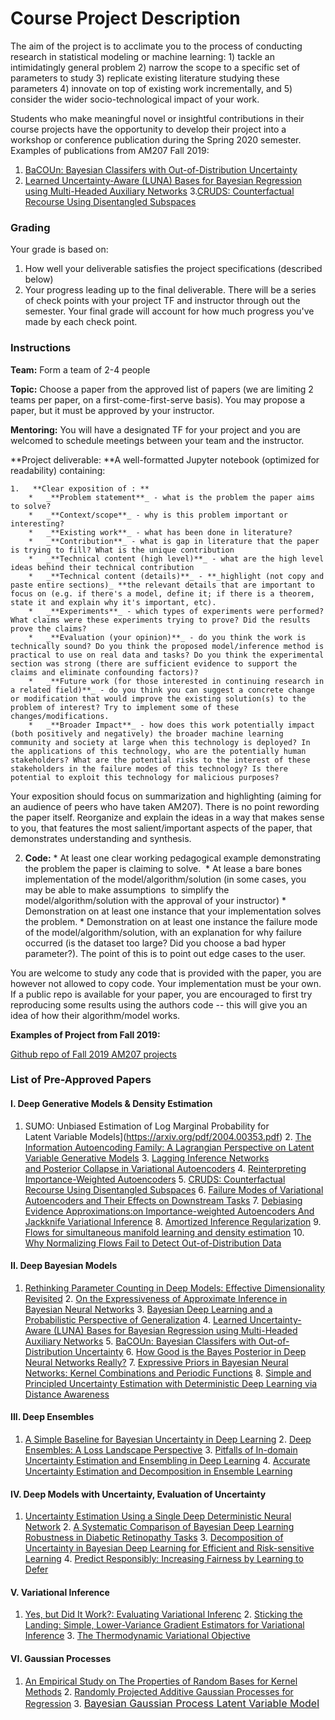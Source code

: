 # Course Project Description

The aim of the project is to acclimate you to the process of conducting research in statistical modeling or machine learning: 1) tackle an intimidatingly general problem 2) narrow the scope to a specific set of parameters to study 3) replicate existing literature studying these parameters 4) innovate on top of existing work incrementally, and 5) consider the wider socio-technological impact of your work.

Students who make meaningful novel or insightful contributions in their course projects have the opportunity to develop their project into a workshop or conference publication during the Spring 2020 semester. Examples of publications from AM207 Fall 2019:

1. [BaCOUn: Bayesian Classifers with Out-of-Distribution Uncertainty](https://arxiv.org/pdf/2007.06096.pdf)
2.  [Learned Uncertainty-Aware (LUNA) Bases for Bayesian Regression using Multi-Headed Auxiliary Networks](https://arxiv.org/pdf/2006.11695.pdf)
3.[CRUDS: Counterfactual Recourse Using Disentangled Subspaces](http://whi2020.online/static/pdfs/paper_74.pdf)

### Grading
Your grade is based on:

1.  How well your deliverable satisfies the project specifications (described below)
2.  Your progress leading up to the final deliverable. There will be a series of check points with your project TF and instructor through out the semester. Your final grade will account for how much progress you've made by each check point.

### Instructions

 **Team:** Form a team of 2-4 people
 
**Topic:** Choose a paper from the approved list of papers (we are limiting 2 teams per paper, on a first-come-first-serve basis). You may propose a paper, but it must be approved by your instructor.

**Mentoring:** You will have a designated TF for your project and you are welcomed to schedule meetings between your team and the instructor.

**Project deliverable: **A well-formatted Jupyter notebook (optimized for readability) containing:

    1.   **Clear exposition of : **
        *   _**Problem statement**_ - what is the problem the paper aims to solve?
        *   _**Context/scope**_ - why is this problem important or interesting?
        *   _**Existing work**_ - what has been done in literature?
        *   _**Contribution**_ - what is gap in literature that the paper is trying to fill? What is the unique contribution
        *   _**Technical content (high level)**_ - what are the high level ideas behind their technical contribution
        *   _**Technical content (details)**_ - **_highlight (not copy and paste entire sections)_ **the relevant details that are important to focus on (e.g. if there's a model, define it; if there is a theorem, state it and explain why it's important, etc).
        *   _**Experiments**_ - which types of experiments were performed? What claims were these experiments trying to prove? Did the results prove the claims?
        *   _**Evaluation (your opinion)**_ - do you think the work is technically sound? Do you think the proposed model/inference method is practical to use on real data and tasks? Do you think the experimental section was strong (there are sufficient evidence to support the claims and eliminate confounding factors)?
        *   _**Future work (for those interested in continuing research in a related field)**_ - do you think you can suggest a concrete change or modification that would improve the existing solution(s) to the problem of interest? Try to implement some of these changes/modifications.
        *   _**Broader Impact**_ - how does this work potentially impact (both positively and negatively) the broader machine learning community and society at large when this technology is deployed? In the applications of this technology, who are the potentially human stakeholders? What are the potential risks to the interest of these stakeholders in the failure modes of this technology? Is there potential to exploit this technology for malicious purposes?

Your exposition should focus on summarization and highlighting (aiming for an audience of peers who have taken AM207). There is no point rewording the paper itself. Reorganize and explain the ideas in a way that makes sense to you, that features the most salient/important aspects of the paper, that demonstrates understanding and synthesis.

2.  **Code:**
        *   At least one clear working pedagogical example demonstrating the problem the paper is claiming to solve. 
        *   At lease a bare bones implementation of the model/algorithm/solution (in some cases, you may be able to make assumptions  to simplify the model/algorithm/solution with the approval of your instructor)
        *   Demonstration on at least one instance that your implementation solves the problem.
        *   Demonstration on at least one instance the failure mode of the model/algorithm/solution, with an explanation for why failure occurred (is the dataset too large? Did you choose a bad hyper parameter?). The point of this is to point out edge cases to the user.

You are welcome to study any code that is provided with the paper, you are however not allowed to copy code. Your implementation must be your own. If a public repo is available for your paper, you are encouraged to first try reproducing some results using the authors code -- this will give you an idea of how their algorithm/model works.

**Examples of Project from Fall 2019:**

[Github repo of Fall 2019 AM207 projects](https://github.com/onefishy/am207_fall19_projects)

### List of Pre-Approved Papers

#### I. Deep Generative Models & Density Estimation

1. SUMO: Unbiased Estimation of Log Marginal Probability for Latent Variable Models](https://arxiv.org/pdf/2004.00353.pdf)
        2.  [The Information Autoencoding Family: A Lagrangian Perspective on Latent Variable Generative Models](http://auai.org/uai2018/proceedings/papers/361.pdf)
        3.  [Lagging Inference Networks and Posterior Collapse in Variational Autoencoders](https://arxiv.org/pdf/1901.05534.pdf)
        4.  [Reinterpreting Importance-Weighted Autoencoders](https://arxiv.org/pdf/1704.02916.pdf)
        5.  [CRUDS: Counterfactual Recourse Using Disentangled Subspaces](http://whi2020.online/static/pdfs/paper_74.pdf)
        6.  [Failure Modes of Variational Autoencoders and Their Effects on Downstream Tasks](https://arxiv.org/pdf/2007.07124.pdf)
        7.  [Debiasing Evidence Approximations:on Importance-weighted Autoencoders And Jackknife Variational Inference](https://openreview.net/pdf?id=HyZoi-WRb)
        8.  [Amortized Inference Regularization](https://papers.nips.cc/paper/7692-amortized-inference-regularization.pdf)
        9.  [Flows for simultaneous manifold learning and density estimation](https://arxiv.org/pdf/2003.13913.pdf)
        10.  [Why Normalizing Flows Fail to Detect Out-of-Distribution Data](https://arxiv.org/pdf/2006.08545.pdf)

#### II. Deep Bayesian Models

1.  [Rethinking Parameter Counting in Deep Models: Effective Dimensionality Revisited](https://arxiv.org/pdf/2003.02139.pdf)
        2.  [On the Expressiveness of Approximate Inference in Bayesian Neural Networks](https://arxiv.org/pdf/1909.00719.pdf)
        3.  [Bayesian Deep Learning and a Probabilistic Perspective of Generalization](https://arxiv.org/pdf/2002.08791.pdf)
        4.  [Learned Uncertainty-Aware (LUNA) Bases for Bayesian Regression using Multi-Headed Auxiliary Networks](https://arxiv.org/pdf/2006.11695.pdf)
        5.  [BaCOUn: Bayesian Classifers with Out-of-Distribution Uncertainty](https://arxiv.org/pdf/2007.06096.pdf)
        6.  [How Good is the Bayes Posterior in Deep Neural Networks Really?](https://arxiv.org/pdf/2002.02405.pdf)
        7.  [Expressive Priors in Bayesian Neural Networks: Kernel Combinations and Periodic Functions](http://auai.org/uai2019/proceedings/papers/25.pdf)
        8.  [Simple and Principled Uncertainty Estimation with Deterministic Deep Learning via Distance Awareness](http://www.gatsby.ucl.ac.uk/~balaji/udl2020/accepted-papers/UDL2020-paper-057.pdf)

#### III. Deep Ensembles

1.  [A Simple Baseline for Bayesian Uncertainty in Deep Learning](https://arxiv.org/pdf/1902.02476.pdf)
        2.  [Deep Ensembles: A Loss Landscape Perspective](https://arxiv.org/pdf/1912.02757.pdf)
        3.  [Pitfalls of In-domain Uncertainty Estimation and Ensembling in Deep Learning](https://openreview.net/pdf?id=BJxI5gHKDr)
        4.  [Accurate Uncertainty Estimation and Decomposition in Ensemble Learning](http://www.columbia.edu/~jwp2128/Papers/LiuPaisleyetal2019.pdf)

#### IV. Deep Models with Uncertainty, Evaluation of Uncertainty

1.  [Uncertainty Estimation Using a Single Deep Deterministic Neural Network](https://arxiv.org/pdf/2003.02037.pdf)
        2.  [A Systematic Comparison of Bayesian Deep Learning Robustness in Diabetic Retinopathy Tasks](https://arxiv.org/pdf/1912.10481.pdf)
        3.  [Decomposition of Uncertainty in Bayesian Deep Learning for Efficient and Risk-sensitive Learning](http://proceedings.mlr.press/v80/depeweg18a/depeweg18a.pdf)
        4.  [Predict Responsibly: Increasing Fairness by Learning to Defer](https://openreview.net/pdf?id=SJUX_MWCZ)

#### V. Variational Inference

 1.  [Yes, but Did It Work?: Evaluating Variational Inferenc](https://arxiv.org/pdf/1802.02538.pdf)
        2.  [Sticking the Landing: Simple, Lower-Variance Gradient Estimators for Variational Inference](https://arxiv.org/pdf/1703.09194.pdf)
        3.  [The Thermodynamic Variational Objective](https://arxiv.org/pdf/1907.00031.pdf)

#### VI. Gaussian Processes

1.  [An Empirical Study on The Properties of Random Bases for Kernel Methods](https://papers.nips.cc/paper/6869-an-empirical-study-on-the-properties-of-random-bases-for-kernel-methods.pdf)
        2.  [Randomly Projected Additive Gaussian Processes for Regression](https://arxiv.org/pdf/1912.12834.pdf)
        3.  <span style="font-family: inherit;"><span style="font-size: 1rem;">[Bayesian Gaussian Process Latent Variable Model](http://proceedings.mlr.press/v9/titsias10a/titsias10a.pdf)
